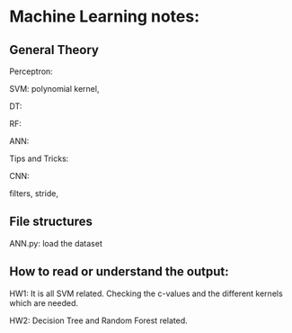 # Machine Learning notes:

## General Theory

Perceptron: 

SVM: polynomial kernel, 

DT:

RF:

ANN:

Tips and Tricks:

CNN:

filters, stride, 

## File structures

ANN.py:
    load the dataset


## How to read or understand the output:


HW1:
It is all SVM related. Checking the c-values and the different kernels which are needed.

HW2:
Decision Tree and Random Forest related.